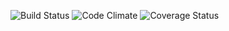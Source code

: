 ![Build Status](https://codeship.com/projects/a3c27620-2d2d-0134-22d8-42d5f584ed48/status?branch=master)
![Code Climate](https://codeclimate.com/github/EricJZell/rbm_release_tracker.png)
![Coverage Status](https://coveralls.io/repos/github/EricJZell/rbm_release_tracker/badge.svg?branch=master)
